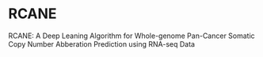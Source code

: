 # RCANE
RCANE: A Deep Leaning Algorithm for Whole-genome Pan-Cancer Somatic Copy Number Abberation Prediction using RNA-seq Data
